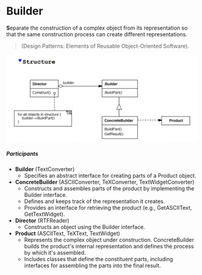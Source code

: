 # Builder

**S**eparate the construction of a complex object from its representation
so that the same construction process can create different representations. 

> (Design Patterns: Elements of Reusable Object-Oriented Software).

![structure](img/structure.PNG)

##### Participants 

- **Builder** (TextConverter)
  - Specifies an abstract interface for creating parts of a Product object.
- **ConcreteBuilder** (ASCIIConverter, TeXConverter, TextWidgetConverter)
  - Constructs and assembles parts of the product by implementing the Builder interface.
  - Defines and keeps track of the representation it creates.
  - Provides an interface for retrieving the product (e.g., GetASCIIText, GetTextWidget).
- **Director** (RTFReader)
  - Constructs an object using the Builder interface.
- **Product** (ASCIIText, TeXText, TextWidget)
  - Represents the complex object under construction. ConcreteBuilder builds the product's internal representation and defines the process by which it's assembled.
  - Includes classes that define the constituent parts, including interfaces for assembling the parts into the final result. 

